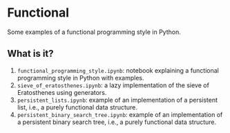 # Functional
Some examples of a functional programming style in Python.

## What is it?
1. `functional_programming_style.ipynb`: notebook explaining a functional
    programming style in Python with examples.
1. `sieve_of_eratosthenes.ipynb`: a lazy implementation of the sieve of
   Eratosthenes using generators.
1. `persistent_lists.ipynb`: example of an implementation of a persistent
   list, i.e., a purely functional data structure.
1. `persistent_binary_search_tree.ipynb`: example of an implementation of a
   persistent binary search tree, i.e., a purely functional data structure.
